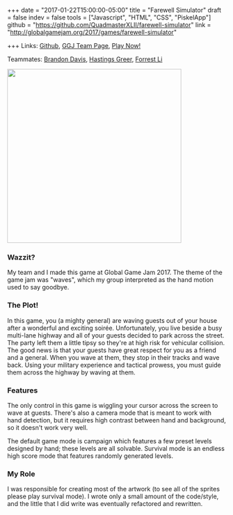 +++
date = "2017-01-22T15:00:00-05:00"
title = "Farewell Simulator"
draft = false
indev = false
tools = ["Javascript", "HTML", "CSS", "PiskelApp"]
github = "https://github.com/QuadmasterXLII/farewell-simulator"
link = "http://globalgamejam.org/2017/games/farewell-simulator"

+++
Links: [Github], [GGJ Team Page], [Play Now!]

Teammates: [Brandon Davis], [Hastings Greer], [Forrest Li]

<img src="/images/farewell-sim.png" width="400" height="400" />

### Wazzit?
My team and I made this game at Global Game Jam 2017. The theme of the game jam was "waves", which my group interpreted as the hand motion used to say goodbye.

### The Plot!
In this game, you (a mighty general) are waving guests out of your house after a wonderful and exciting soirée. Unfortunately, you live beside a busy multi-lane highway and all of your guests decided to park across the street. The party left them a little tipsy so they're at high risk for vehicular collision. The good news is that your guests have great respect for you as a friend and a general. When you wave at them, they stop in their tracks and wave back. Using your military experience and tactical prowess, you must guide them across the highway by waving at them.

### Features
The only control in this game is wiggling your cursor across the screen to wave at guests. There's also a camera mode that is meant to work with hand detection, but it requires high contrast between hand and background, so it doesn't work very well.

The default game mode is campaign which features a few preset levels designed by hand; these levels are all solvable. Survival mode is an endless high score mode that features randomly generated levels.

### My Role
I was responsible for creating most of the artwork (to see all of the sprites please play survival mode). I wrote only a small amount of the code/style, and the little that I did write was eventually refactored and rewritten.

[Github]: https://github.com/QuadmasterXLII/farewell-simulator
[GGJ Team Page]: http://globalgamejam.org/2017/games/farewell-simulator
[Play Now!]: https://quadmasterxlii.github.io/farewell-simulator/
[Brandon Davis]: https://subdavis.com/
[Hastings Greer]: http://hgreer.com/flask/
[Forrest Li]: http://forrestli.com/
